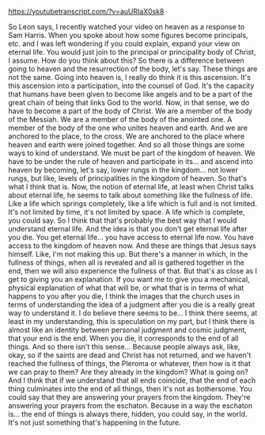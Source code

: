 https://youtubetranscript.com/?v=auURIaX0sk8

 So Leon says, I recently watched your video on heaven as a response to Sam Harris. When you spoke about how some figures become principals, etc. and I was left wondering if you could explain, expand your view on eternal life. You would just join to the principal or principality body of Christ, I assume. How do you think about this? So there is a difference between going to heaven and the resurrection of the body, let's say. These things are not the same. Going into heaven is, I really do think it is this ascension. It's this ascension into a participation, into the counsel of God. It's the capacity that humans have been given to become like angels and to be a part of the great chain of being that links God to the world. Now, in that sense, we do have to become a part of the body of Christ. We are a member of the body of the Messiah. We are a member of the body of the anointed one. A member of the body of the one who unites heaven and earth. And we are anchored to the place, to the cross. We are anchored to the place where heaven and earth were joined together. And so all those things are some ways to kind of understand. We must be part of the kingdom of heaven. We have to be under the rule of heaven and participate in its... and ascend into heaven by becoming, let's say, lower rungs in the kingdom... not lower rungs, but like, levels of principalities in the kingdom of heaven. So that's what I think that is. Now, the notion of eternal life, at least when Christ talks about eternal life, he seems to talk about something like the fullness of life. Like a life which springs completely, like a life which is full and is not limited. It's not limited by time, it's not limited by space. A life which is complete, you could say. So I think that that's probably the best way that I would understand eternal life. And the idea is that you don't get eternal life after you die. You get eternal life... you have access to eternal life now. You have access to the kingdom of heaven now. And these are things that Jesus says himself. Like, I'm not making this up. But there's a manner in which, in the fullness of things, when all is revealed and all is gathered together in the end, then we will also experience the fullness of that. But that's as close as I get to giving you an explanation. If you want me to give you a mechanical, physical explanation of what that will be, or what that is in terms of what happens to you after you die, I think the images that the church uses in terms of understanding the idea of a judgment after you die is a really great way to understand it. I do believe there seems to be... I think there seems, at least in my understanding, this is speculation on my part, but I think there is almost like an identity between personal judgment and cosmic judgment, that your end is the end. When you die, it corresponds to the end of all things. And so there isn't this sense... Because people always ask, like, okay, so if the saints are dead and Christ has not returned, and we haven't reached the fullness of things, the Pleroma or whatever, then how is it that we can pray to them? Are they already in the kingdom? What is going on? And I think that if we understand that all ends coincide, that the end of each thing culminates into the end of all things, then it's not as bothersome. You could say that they are answering your prayers from the kingdom. They're answering your prayers from the eschaton. Because in a way the eschaton is... the end of things is always there, hidden, you could say, in the world. It's not just something that's happening in the future.